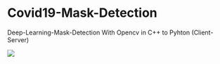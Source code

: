 # Covid19-Mask-Detection
Deep-Learning-Mask-Detection With Opencv in C++ to Pyhton (Client-Server)


<img src="Covid19-Mask-Detection/Sample1.png" with = 300>
